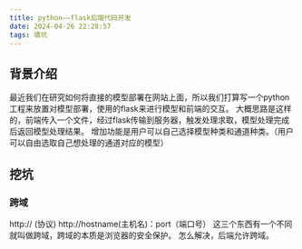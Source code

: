 ```yaml
---
title: python——flask后端代码开发
date: 2024-04-26 22:28:57
tags: 填坑
---
```


## 背景介绍
最近我们在研究如何将直接的模型部署在网站上面，所以我们打算写一个python工程来放置对模型部署，使用的flask来进行模型和前端的交互。
大概思路是这样的，前端传入一个文件，经过flask传输到服务器，触发处理求取，模型处理完成后返回模型处理结果。
增加功能是用户可以自己选择模型种类和通道种类。（用户可以自由选取自己想处理的通道对应的模型）



## 挖坑

### 跨域
http:// (协议)
http://hostname(主机名)：port（端口号） 这三个东西有一个不同就叫做跨域，跨域的本质是浏览器的安全保护。
怎么解决，后端允许跨域。